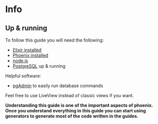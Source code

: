 # Info

## Up & running
To follow this guide you will need the following:
* [Elixir installed](https://elixir-lang.org/install.html)
* [Phoenix installed](https://hexdocs.pm/phoenix/installation.html)
* [node.js](https://nodejs.org/en/download/)
* [PostgreSQL](https://www.postgresql.org/download/) up & running

Helpful software:
* [pgAdmin](https://www.pgadmin.org/) to easily run database commands

Feel free to use LiveView instead of classic views if you want.

**Understanding this guide is one of the important aspects of phoenix. Once you understand everything in this guide you can start using generators to generate most of the code written in the guides.**